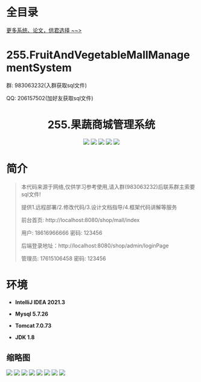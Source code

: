 # 全目录

[更多系统、论文，供君选择 ~~>](https://www.yuque.com/wisebit/blog)

# 255.FruitAndVegetableMallManagementSystem

<p>群: 983063232(入群获取sql文件)</p>
<p>QQ: 206157502(加好友获取sql文件)</p>

<p><h1 align="center">255.果蔬商城管理系统</h1></p>


<p align="center">
	<img src="https://img.shields.io/badge/jdk-1.8-orange.svg"/>
    <img src="https://img.shields.io/badge/spring-5.x-lightgrey.svg"/>
    <img src="https://img.shields.io/badge/springmvc-3.x-blue.svg"/>
    <img src="https://img.shields.io/badge/jsp-3.x-blue.svg"/>
    <img src="https://img.shields.io/badge/mybatis-5.x-yellow.svg"/>
</p>

# 简介

> 本代码来源于网络,仅供学习参考使用,请入群(983063232)后联系群主索要sql文件!
>
> 提供1.远程部署/2.修改代码/3.设计文档指导/4.框架代码讲解等服务
>
> 前台首页: http://localhost:8080/shop/mall/index
>
> 用户: 18616966666 密码: 123456
>
> 后端登录地址：http://localhost:8080/shop/admin/loginPage
>
> 管理员: 17615106458   密码: 123456
>

# 环境

- <b>IntelliJ IDEA 2021.3</b>

- <b>Mysql 5.7.26</b>

- <b>Tomcat 7.0.73</b>

- <b>JDK 1.8</b>




## 缩略图

![](https://bitwise.oss-cn-heyuan.aliyuncs.com/2024/9/10/afdd077c-701b-4b78-ba82-f6640dbde972.png)
![](https://bitwise.oss-cn-heyuan.aliyuncs.com/2024/9/10/401b8f19-94e7-448b-8e90-13b1879b66f0.png)
![](https://bitwise.oss-cn-heyuan.aliyuncs.com/2024/9/10/94059535-adaf-483f-80b4-32b81630892e.png)
![](https://bitwise.oss-cn-heyuan.aliyuncs.com/2024/9/10/b2b56317-9ad0-496e-bf8a-c39c7a97d230.png)
![](https://bitwise.oss-cn-heyuan.aliyuncs.com/2024/9/10/3824d5b3-8d88-4a8c-83b0-5353564964ec.png)
![](https://bitwise.oss-cn-heyuan.aliyuncs.com/2024/9/10/382df0dd-1a07-406d-a646-87d1e82ff6af.png)
![](https://bitwise.oss-cn-heyuan.aliyuncs.com/2024/9/10/fb4debea-79cc-4c66-93b2-d15f8eafb9a7.png)
![](https://bitwise.oss-cn-heyuan.aliyuncs.com/2024/9/10/2865c193-89cd-4f70-950b-c35aefa6c852.png)






